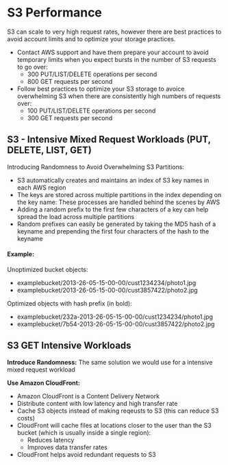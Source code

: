 # S3 Performance

S3 can scale to very high request rates, however there are best practices to avoid account limits and to optimize your storage practices.

* Contact AWS support and have them prepare your account to avoid temporary limits when you expect bursts in the number of S3 requests to go over: 
  * 300 PUT/LIST/DELETE operations per second 
  * 800 GET requests per second
* Follow best practices to optimize your S3 storage to avoice overwhelming S3 when there are consistently high numbers of requests over: 
  * 100 PUT/LIST/DELETE operations per second 
  * 300 GET requests per second

## S3 - Intensive Mixed Request Workloads \(PUT, DELETE, LIST, GET\) 

Introducing Randomness to Avoid Overwhelming S3 Partitions: 

* S3 automatically creates and maintains an index of S3 key names in each AWS region 
* The keys are stored across multiple partitions in the index depending on the key name: These processes are handled behind the scenes by AWS 
* Adding a random prefix to the first few characters of a key can help spread the load across multiple partitions 
* Random prefixes can easily be generated by taking the MD5 hash of a keyname and prepending the first four characters of the hash to the keyname

#### Example:

Unoptimized bucket objects: 

* examplebucket/2013-26-05-15-00-00/cust1234234/photo1.jpg 
* examplebucket/2013-26-05-15-00-00/cust3857422/photo2.jpg

Optimized objects with hash prefix \(in bold\): 

* examplebucket/232a-2013-26-05-15-00-00/cust1234234/photo1.jpg 
* examplebucket/7b54-2013-26-05-15-00-00/cust3857422/photo2.jpg

## S3 GET Intensive Workloads 

**Introduce Randomness:** The same solution we would use for a intensive mixed request workload 

**Use Amazon CloudFront:** 

* Amazon CloudFront is a Content Delivery Network 
* Distribute content with low latency and high transfer rate 
* Cache S3 objects instead of making reqeusts to S3 \(this can reduce S3 costs\) 
* CloudFront will cache files at locations closer to the user than the S3 bucket \(which is usually inside a single region\): 
  * Reduces latency 
  * Improves data transfer rates 
* CloudFront helps avoid redundant requests to S3

